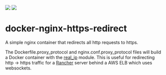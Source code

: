 [![](https://images.microbadger.com/badges/image/demandbase/docker-nginx-https-redirect.svg)](http://microbadger.com/images/demandbase/docker-nginx-https-redirect "Get your own image badge on microbadger.com")
[![](https://images.microbadger.com/badges/version/demandbase/docker-nginx-https-redirect.svg)](http://microbadger.com/images/demandbase/docker-nginx-https-redirect "Get your own version badge on microbadger.com")

docker-nginx-https-redirect
===========================

A simple nginx container that redirects all http requests to https.

The Dockerfile.proxy_protocol and nginx.conf.proxy_protocol files will build a Docker container with the [real_ip](http://nginx.org/en/docs/http/ngx_http_realip_module.html) module. This is useful for redirecting http -> https traffic for a [Rancher](https://rancher.com) server behind a AWS ELB which uses websockets.
